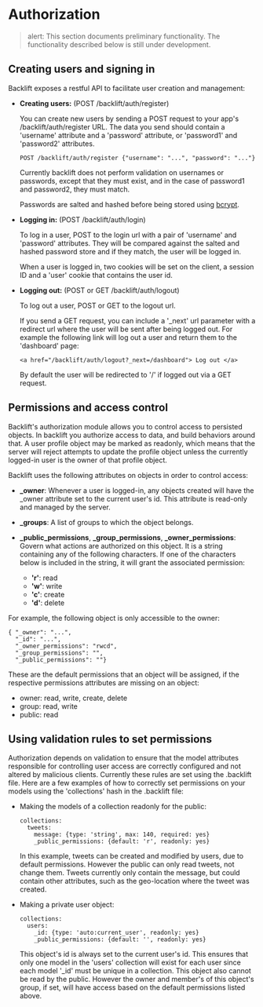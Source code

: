 # Authorization

>    alert: This section documents preliminary functionality. 
>    The functionality described below is still under development.

## Creating users and signing in

Backlift exposes a restful API to facilitate user creation and management:

*   **Creating users:** (POST /backlift/auth/register)

    You can create new users by sending a POST request to your app's /backlift/auth/register URL. The data you send should contain a 'username' attribute and a 'password' attribute, or 'password1' and 'password2' attributes. 
        
        POST /backlift/auth/register {"username": "...", "password": "..."}

    Currently backlift does not perform validation on usernames or passwords, except that they must exist, and in the case of password1 and password2, they must match.

    Passwords are salted and hashed before being stored using [bcrypt](http://bcrypt.sourceforge.net/).

*   **Logging in:** (POST /backlift/auth/login)

	To log in a user, POST to the login url with a pair of 'username' and 'password' attributes. They will be compared against the salted and hashed password store and if they match, the user will be logged in.

	When a user is logged in, two cookies will be set on the client, a session ID and a 'user' cookie that contains the user id.

*   **Logging out:** (POST or GET /backlift/auth/logout)

	To log out a user, POST or GET to the logout url.

	If you send a GET request, you can include a '_next' url parameter with a redirect url where the user will be sent after being logged out. For example the following link will log out a user and return them to the 'dashboard' page:

	    <a href="/backlift/auth/logout?_next=/dashboard"> Log out </a>

	By default the user will be redirected to '/' if logged out via a GET request.


## Permissions and access control

Backlift's authorization module allows you to control access to persisted objects. In backlift you authorize access to data, and build behaviors around that. A user profile object may be marked as readonly, which means that the server will reject attempts to update the profile object unless the currently logged-in user is the owner of that profile object.

Backlift uses the following attributes on objects in order to control access:

*   **_owner**: Whenever a user is logged-in, any objects created will have the _owner attribute set to the current user's id. This attribute is read-only and managed by the server.

*   **_groups**: A list of groups to which the object belongs.

*   **_public_permissions**, **_group_permissions**, **_owner_permissions**: Govern what actions are authorized on this object. It is a string containing any of the following characters. If one of the characters below is included in the string, it will grant the associated permission:
    
    * **'r'**: read   
    * **'w'**: write   
    * **'c'**: create  
    * **'d'**: delete

For example, the following object is only accessible to the owner:

	{ "_owner": "...", 
	  "_id": "...", 
	  "_owner_permissions": "rwcd",
	  "_group_permissions": "",
	  "_public_permissions": ""}

These are the default permissions that an object will be assigned, if the respective permissions attributes are missing on an object:

* owner: read, write, create, delete
* group: read, write
* public: read


## Using validation rules to set permissions

Authorization depends on validation to ensure that the model attributes responsible for controlling user access are correctly configured and not altered by malicious clients. Currently these rules are set using the .backlift file. Here are a few examples of how to correctly set permissions on your models using the 'collections' hash in the .backlift file:

*   Making the models of a collection readonly for the public:

        collections:
          tweets:
            message: {type: 'string', max: 140, required: yes}
            _public_permissions: {default: 'r', readonly: yes}

    In this example, tweets can be created and modified by users, due to default permissions. However the public can only read tweets, not change them. Tweets currently only contain the message, but could contain other attributes, such as the geo-location where the tweet was created.

*   Making a private user object:

        collections:
          users:
            _id: {type: 'auto:current_user', readonly: yes}
            _public_permissions: {default: '', readonly: yes}

    This object's id is always set to the current user's id. This ensures that only one model in the 'users' collection will exist for each user since each model '_id' must be unique in a collection. This object also cannot be read by the public. However the owner and member's of this object's group, if set, will have access based on the default permissions listed above.



